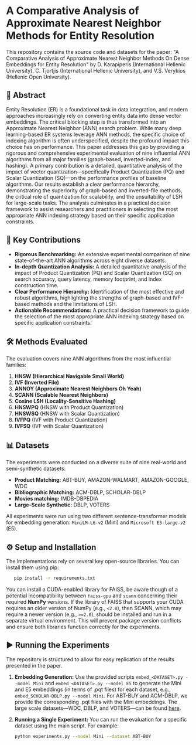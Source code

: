 # A Comparative Analysis of Approximate Nearest Neighbor Methods for Entity Resolution

This repository contains the source code and datasets for the paper: "A Comparative Analysis of Approximate Nearest Neighbor Methods On Dense Embeddings for Entity Resolution" by D. Karapiperis (International Hellenic University), C. Tjortjis (International Hellenic University), and V.S. Verykios (Hellenic Open University).

## 📖 Abstract

Entity Resolution (ER) is a foundational task in data integration, and modern approaches increasingly rely on converting entity data into dense vector embeddings. The critical blocking step is thus transformed into an Approximate Nearest Neighbor (ANN) search problem. While many deep learning-based ER systems leverage ANN methods, the specific choice of indexing algorithm is often underspecified, despite the profound impact this choice has on performance. This paper addresses this gap by providing a rigorous and comprehensive experimental evaluation of nine influential ANN algorithms from all major families (graph-based, inverted-index, and hashing). A primary contribution is a detailed, quantitative analysis of the impact of vector quantization—specifically Product Quantization (PQ) and Scalar Quantization (SQ)—on the performance profiles of baseline algorithms. Our results establish a clear performance hierarchy, demonstrating the superiority of graph-based and inverted-file methods, the critical role of quantization for scalability, and the unsuitability of LSH for large-scale tasks. The analysis culminates in a practical decision framework to assist researchers and practitioners in selecting the most appropriate ANN indexing strategy based on their specific application constraints.

## 🚀 Key Contributions

* **Rigorous Benchmarking:** An extensive experimental comparison of nine state-of-the-art ANN algorithms across eight diverse datasets.
* **In-depth Quantization Analysis:** A detailed quantitative analysis of the impact of Product Quantization (PQ) and Scalar Quantization (SQ) on search accuracy, query latency, memory footprint, and index construction time.
* **Clear Performance Hierarchy:** Identification of the most effective and robust algorithms, highlighting the strengths of graph-based and IVF-based methods and the limitations of LSH.
* **Actionable Recommendations:** A practical decision framework to guide the selection of the most appropriate ANN indexing strategy based on specific application constraints.

## 🛠️ Methods Evaluated

The evaluation covers nine ANN algorithms from the most influential families:

1.  **HNSW (Hierarchical Navigable Small World)**
2.  **IVF (Inverted File)**
3.  **ANNOY (Approximate Nearest Neighbors Oh Yeah)**
4.  **SCANN (Scalable Nearest Neighbors)**
5.  **Cosine LSH (Locality-Sensitive Hashing)**
6.  **HNSWPQ** (HNSW with Product Quantization)
7.  **HNSWSQ** (HNSW with Scalar Quantization)
8.  **IVFPQ** (IVF with Product Quantization)
9.  **IVFSQ** (IVF with Scalar Quantization)

## 📊 Datasets

The experiments were conducted on a diverse suite of nine real-world and semi-synthetic datasets:

* **Product Matching:** ABT-BUY, AMAZON-WALMART, AMAZON-GOOGLE, WDC
* **Bibliographic Matching:** ACM-DBLP, SCHOLAR-DBLP
* **Movies matching:** IMDB-DBPEDIA
* **Large-Scale Synthetic:** DBLP, VOTERS

All experiments were run using two different sentence-transformer models for embedding generation: `MiniLM-L6-v2` (Mini) and `Microsoft E5-large-v2` (E5).

## ⚙️ Setup and Installation

The implementations rely on several key open-source libraries. You can install them using pip:
 ```bash
    pip install -r requirements.txt
 ```

You can install a CUDA-enabled library for FAISS, be aware though of a potential incompatibility between `faiss-gpu` and `scann` concerning their required **NumPy** versions.
If the library of FAISS that supports your CUDA requires an older version of NumPy (e.g., `<2.0`), then SCANN, which may require a newer version (e.g., `>=2.0`), should be installed and run in a separate virtual environment. This will prevent package version conflicts and ensure both libraries function correctly for the experiments.

   
## ▶️ Running the Experiments

The repository is structured to allow for easy replication of the results presented in the paper.

1.  **Embedding Generation:** Use the provided scripts `embed_<DATASET>.py --model Mini` and `embed_<DATASET>.py --model E5` to generate the Mini and E5 embeddings (in terms of .pqt files) for each dataset, e.g., `embed_SCHOLAR-DBLP.py --model Mini`. For ABT-BUY and ACM-DBLP, we provide the corresponding .pqt files with the Mini embeddings. The large scale datasets—WDC, DBLP, and VOTERS—can be found [here](https://drive.google.com/drive/folders/1IM9Ot8zpx11YcwXe_4ZTVeEx6wFaHiOo?usp=sharing).

3.  **Running a Single Experiment:** You can run the evaluation for a specific dataset using the main script. For example:
    ```bash
    python experiments.py --model Mini --dataset ABT-BUY 
    ```



